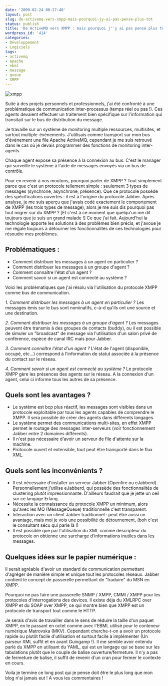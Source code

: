 ```yaml
---
date: '2009-02-24 00:27:40'
layout: post
slug: de-activemq-vers-xmpp-mais-pourquoi-jy-ai-pas-pense-plus-tot
status: publish
title: 'De ActiveMQ vers XMPP : mais pourquoi j''y ai pas pensé plus tôt ?'
wordpress_id: '414'
categories:
- Développement
- Logiciels
tags:
- activemq
- apache
- ebml
- message
- queue
- XMPP
---
```


![xmpp](http://www.zenithar.org/wp-content/uploads/2009/02/xmpp.png)

Suite à des projets personnels et professionnels, j'ai été confronté à une problématique de communication inter-processus (temps réel ou pas !). Ces agents devaient effectuer un traitement bien spécifique sur l'information qui transitait sur le bus de distribution du message.

Je travaille sur un système de monitoring multiple ressources, multisites, et surtout multiple-évènements. J'utilisais comme transport sur mon bus d'évènement une file Apache ActiveMQ, cependant je me suis retrouvé dans le cas où je devais programmer des fonctions de monitoring inter-agents.

Chaque agent expose sa présence à la connexion au bus. C'est le manager qui surveille le système à l'aide de messages envoyés via un bus de contrôle.

Pour en revenir à nos moutons, pourquoi parler de XMPP ? Tout simplement parce que c'est un protocole tellement simple : seulement 3 types de messages (synchrone, asynchrone, présence). Que ce protocole possède des spécifications ouvertes : il est à l'origine du protocole Jabber.
Après analyse, je me suis aperçu que j'avais codé exactement le comportement de XMPP (les trois types de message), alors je me suis dis pourquoi pas tout migrer sur du XMPP ? [Et c'est à ce moment que quelqu'un me dit toujours que je suis un grand malade !] Ce que j'ai fait. Aujourd'hui la technologie apporte les solutions à des problèmes bien précis, et j'avoue je me régale toujours à détourner les fonctionnalités de ces technologies pour résoudre mes problèmes.


## Problématiques :

  * Comment distribuer les messages à un agent en particulier ?
  * Comment distribuer les messages à un groupe d'agent ?	
  * Comment connaître l'état d'un agent ?
  * Comment savoir si un agent est connecté au système ?

Voici les problématiques que j'ai résolu via l'utilisation du protocole XMPP comme bus de communication.

_1. Comment distribuer les messages à un agent en particulier ?_
Les messages émis sur le bus sont nominatifs, c-à-d qu'ils ont une source et une destination.

_2. Comment distribuer les messages à un groupe d'agent ?_
Les messages peuvent être transmis à des groupes de contacts (buddy), ou il est possible de simuler un "broadcast" de message via l'utilisation d'un salon privé de conférence, espèce de canal IRC mais pour Jabber.

_3. Comment connaître l'état d'un agent ?_
L'état de l'agent (disponible, occupé, etc...) correspond à l'information de statut associée à la présence du contact sur le réseau.

_4. Comment savoir si un agent est connecté au système ?_
Le protocole XMPP gère les présences des agents sur le réseau. A la connexion d'un agent, celui ci informe tous les autres de sa présence.

## Quels sont les avantages ?
	
  * Le système est bcp plus réactif, les messages sont visibles dans un protocole exploitable par tous les agents capables de comprendre le XMPP. Il sera possible de créer des agents dans différents langages.	
  * Le système permet des communications multi-sites, en effet XMPP permet le routage des messages inter-serveurs (voir fonctionnement Jabber entre 2 domaines différents).
  * Il n'est pas nécessaire d'avoir un serveur de file d'attente sur la machine.
  * Protocole ouvert et extensible, tout peut être transporté dans le flux XML.

## Quels sont les inconvénients ?
	
  * Il est nécessaire d'installer un serveur Jabber (Openfire ou eJabberd). Personnellement j'utilise eJabberd, qui possède des fonctionnalités de clustering plutôt impressionnante. D'ailleurs faudrait que je jette un oeil sur ce langage Erlang.	
  * Nécessite la connaissance du protocole XMPP un minimum, alors qu'avec les MQ (MessageQueue) traditionnelle c'est transparent.
  * Interaction avec un client Jabber traditionnel : peut être aussi un avantage, mais moi je vois une possibilité de détournement, (boh c'est le consultant sécu qui parle là !)
  * Il est possible que par l'utilisation du XML comme descripteur du protocole on obtienne une surcharge d'informations inutiles dans les messages.

## Quelques idées sur le papier numérique :

Il serait agréable d'avoir un standard de communication permettant d'agréger de manière simple et unique tout les protocoles réseaux. Jabber contient le concept de passerelle permettant de "traduire" du MSN en XMPP.

Pourquoi ne pas faire une passerelle SNMP / XMPP, CMMI / XMPP pour les protocoles d'interrogations des devices. Il existe déja du XMLRPC over XMPP et du SOAP over XMPP, ce qui montre bien que XMPP est un protocole de transport tout comme le HTTP.

Je serais d'avis de travailler dans le sens de réduire la taille d'un paquet XMPP, en le passant en octet comme avec l'EBML utilisé pour le conteneur numérique Matrovska (MKV). Cependant cherche-t-on a avoir un protocole rapide ou plutôt facile d'utilisation et surtout facile à implémenter (Un parseur XML suffit et en avant Guingamp !). Il me semble avoir entendu parlé du XMPP en utilisant du YAML, qui est un langage qui se base sur les tabulations plutôt que le couple de balise ouverture/fermeture. Il n'y a pas de fermeture de balise, il suffit de revenir d'un cran pour fermer le contexte en cours.

Voila je termine ce long post qui je pense doit être le plus long que mon blog n'ai jamais eut ! A vous les commentaires !
